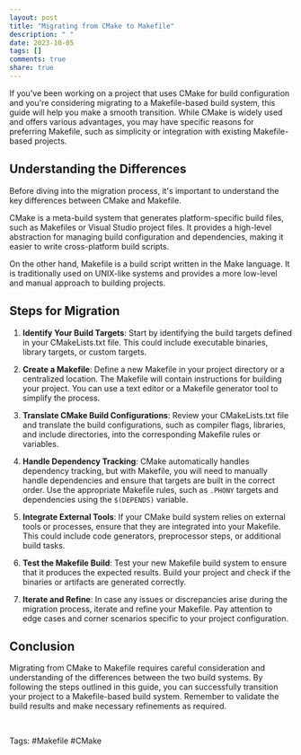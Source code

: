 ```yaml
---
layout: post
title: "Migrating from CMake to Makefile"
description: " "
date: 2023-10-05
tags: []
comments: true
share: true
---
```


If you've been working on a project that uses CMake for build configuration and you're considering migrating to a Makefile-based build system, this guide will help you make a smooth transition. While CMake is widely used and offers various advantages, you may have specific reasons for preferring Makefile, such as simplicity or integration with existing Makefile-based projects.

## Understanding the Differences

Before diving into the migration process, it's important to understand the key differences between CMake and Makefile. 

CMake is a meta-build system that generates platform-specific build files, such as Makefiles or Visual Studio project files. It provides a high-level abstraction for managing build configuration and dependencies, making it easier to write cross-platform build scripts.

On the other hand, Makefile is a build script written in the Make language. It is traditionally used on UNIX-like systems and provides a more low-level and manual approach to building projects.

## Steps for Migration

1. **Identify Your Build Targets**: Start by identifying the build targets defined in your CMakeLists.txt file. This could include executable binaries, library targets, or custom targets.

2. **Create a Makefile**: Define a new Makefile in your project directory or a centralized location. The Makefile will contain instructions for building your project. You can use a text editor or a Makefile generator tool to simplify the process.

3. **Translate CMake Build Configurations**: Review your CMakeLists.txt file and translate the build configurations, such as compiler flags, libraries, and include directories, into the corresponding Makefile rules or variables. 

4. **Handle Dependency Tracking**: CMake automatically handles dependency tracking, but with Makefile, you will need to manually handle dependencies and ensure that targets are built in the correct order. Use the appropriate Makefile rules, such as `.PHONY` targets and dependencies using the `$(DEPENDS)` variable.

5. **Integrate External Tools**: If your CMake build system relies on external tools or processes, ensure that they are integrated into your Makefile. This could include code generators, preprocessor steps, or additional build tasks.

6. **Test the Makefile Build**: Test your new Makefile build system to ensure that it produces the expected results. Build your project and check if the binaries or artifacts are generated correctly.

7. **Iterate and Refine**: In case any issues or discrepancies arise during the migration process, iterate and refine your Makefile. Pay attention to edge cases and corner scenarios specific to your project configuration.

## Conclusion

Migrating from CMake to Makefile requires careful consideration and understanding of the differences between the two build systems. By following the steps outlined in this guide, you can successfully transition your project to a Makefile-based build system. Remember to validate the build results and make necessary refinements as required.

&nbsp; 

Tags: \#Makefile \#CMake